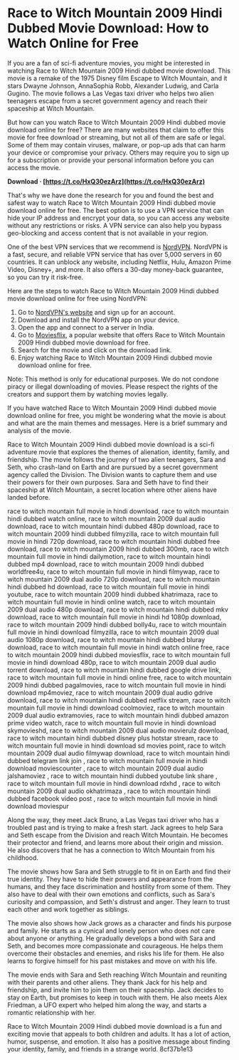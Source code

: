 # Race to Witch Mountain 2009 Hindi Dubbed Movie Download: How to Watch Online for Free
 
If you are a fan of sci-fi adventure movies, you might be interested in watching Race to Witch Mountain 2009 Hindi dubbed movie download. This movie is a remake of the 1975 Disney film Escape to Witch Mountain, and it stars Dwayne Johnson, AnnaSophia Robb, Alexander Ludwig, and Carla Gugino. The movie follows a Las Vegas taxi driver who helps two alien teenagers escape from a secret government agency and reach their spaceship at Witch Mountain.
 
But how can you watch Race to Witch Mountain 2009 Hindi dubbed movie download online for free? There are many websites that claim to offer this movie for free download or streaming, but not all of them are safe or legal. Some of them may contain viruses, malware, or pop-up ads that can harm your device or compromise your privacy. Others may require you to sign up for a subscription or provide your personal information before you can access the movie.
 
**Download · [https://t.co/HxQ30ezArz](https://t.co/HxQ30ezArz)**


 
That's why we have done the research for you and found the best and safest way to watch Race to Witch Mountain 2009 Hindi dubbed movie download online for free. The best option is to use a VPN service that can hide your IP address and encrypt your data, so you can access any website without any restrictions or risks. A VPN service can also help you bypass geo-blocking and access content that is not available in your region.
 
One of the best VPN services that we recommend is [NordVPN](https://www.nordvpn.com/). NordVPN is a fast, secure, and reliable VPN service that has over 5,000 servers in 60 countries. It can unblock any website, including Netflix, Hulu, Amazon Prime Video, Disney+, and more. It also offers a 30-day money-back guarantee, so you can try it risk-free.
 
Here are the steps to watch Race to Witch Mountain 2009 Hindi dubbed movie download online for free using NordVPN:
 
1. Go to [NordVPN's website](https://www.nordvpn.com/) and sign up for an account.
2. Download and install the NordVPN app on your device.
3. Open the app and connect to a server in India.
4. Go to [Moviesflix](https://www.moviesflixpro.in/), a popular website that offers Race to Witch Mountain 2009 Hindi dubbed movie download for free.
5. Search for the movie and click on the download link.
6. Enjoy watching Race to Witch Mountain 2009 Hindi dubbed movie download online for free.

Note: This method is only for educational purposes. We do not condone piracy or illegal downloading of movies. Please respect the rights of the creators and support them by watching movies legally.
  
If you have watched Race to Witch Mountain 2009 Hindi dubbed movie download online for free, you might be wondering what the movie is about and what are the main themes and messages. Here is a brief summary and analysis of the movie.
 
Race to Witch Mountain 2009 Hindi dubbed movie download is a sci-fi adventure movie that explores the themes of alienation, identity, family, and friendship. The movie follows the journey of two alien teenagers, Sara and Seth, who crash-land on Earth and are pursued by a secret government agency called the Division. The Division wants to capture them and use their powers for their own purposes. Sara and Seth have to find their spaceship at Witch Mountain, a secret location where other aliens have landed before.
 
race to witch mountain full movie in hindi download,  race to witch mountain hindi dubbed watch online,  race to witch mountain 2009 dual audio download,  race to witch mountain hindi dubbed 480p download,  race to witch mountain 2009 hindi dubbed filmyzilla,  race to witch mountain full movie in hindi 720p download,  race to witch mountain hindi dubbed free download,  race to witch mountain 2009 hindi dubbed 300mb,  race to witch mountain full movie in hindi dailymotion,  race to witch mountain hindi dubbed mp4 download,  race to witch mountain 2009 hindi dubbed worldfree4u,  race to witch mountain full movie in hindi filmywap,  race to witch mountain 2009 dual audio 720p download,  race to witch mountain hindi dubbed hd download,  race to witch mountain full movie in hindi youtube,  race to witch mountain 2009 hindi dubbed khatrimaza,  race to witch mountain full movie in hindi online watch,  race to witch mountain 2009 dual audio 480p download,  race to witch mountain hindi dubbed mkv download,  race to witch mountain full movie in hindi hd 1080p download,  race to witch mountain 2009 hindi dubbed bolly4u,  race to witch mountain full movie in hindi download filmyzilla,  race to witch mountain 2009 dual audio 1080p download,  race to witch mountain hindi dubbed bluray download,  race to witch mountain full movie in hindi watch online free,  race to witch mountain 2009 hindi dubbed moviesflix,  race to witch mountain full movie in hindi download 480p,  race to witch mountain 2009 dual audio torrent download,  race to witch mountain hindi dubbed google drive link,  race to witch mountain full movie in hindi online free,  race to witch mountain 2009 hindi dubbed pagalmovies,  race to witch mountain full movie in hindi download mp4moviez,  race to witch mountain 2009 dual audio gdrive download,  race to witch mountain hindi dubbed netflix stream,  race to witch mountain full movie in hindi download coolmoviez,  race to witch mountain 2009 dual audio extramovies,  race to witch mountain hindi dubbed amazon prime video watch,  race to witch mountain full movie in hindi download skymovieshd,  race to witch mountain 2009 dual audio movierulz download,  race to witch mountain hindi dubbed disney plus hotstar stream,  race to witch mountain full movie in hindi download sd movies point,  race to witch mountain 2009 dual audio filmywap download,  race to witch mountain hindi dubbed telegram link join ,  race to witch mountain full movie in hindi download moviescounter ,  race to witch mountain 2009 dual audio jalshamoviez ,  race to witch mountain hindi dubbed youtube link share ,  race to witch mountain full movie in hindi download rdxhd ,  race to witch mountain 2009 dual audio okhatrimaza ,  race to witch mountain hindi dubbed facebook video post ,  race to witch mountain full movie in hindi download moviespur
 
Along the way, they meet Jack Bruno, a Las Vegas taxi driver who has a troubled past and is trying to make a fresh start. Jack agrees to help Sara and Seth escape from the Division and reach Witch Mountain. He becomes their protector and friend, and learns more about their origin and mission. He also discovers that he has a connection to Witch Mountain from his childhood.
 
The movie shows how Sara and Seth struggle to fit in on Earth and find their true identity. They have to hide their powers and appearance from the humans, and they face discrimination and hostility from some of them. They also have to deal with their own emotions and conflicts, such as Sara's curiosity and compassion, and Seth's distrust and anger. They learn to trust each other and work together as siblings.
 
The movie also shows how Jack grows as a character and finds his purpose and family. He starts as a cynical and lonely person who does not care about anyone or anything. He gradually develops a bond with Sara and Seth, and becomes more compassionate and courageous. He helps them overcome their obstacles and enemies, and risks his life for them. He also learns to forgive himself for his past mistakes and move on with his life.
 
The movie ends with Sara and Seth reaching Witch Mountain and reuniting with their parents and other aliens. They thank Jack for his help and friendship, and invite him to join them on their spaceship. Jack decides to stay on Earth, but promises to keep in touch with them. He also meets Alex Friedman, a UFO expert who helped him along the way, and starts a romantic relationship with her.
 
Race to Witch Mountain 2009 Hindi dubbed movie download is a fun and exciting movie that appeals to both children and adults. It has a lot of action, humor, suspense, and emotion. It also has a positive message about finding your identity, family, and friends in a strange world.
 8cf37b1e13
 
